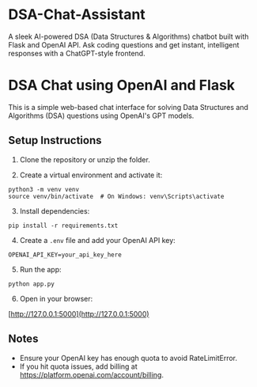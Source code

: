 # DSA-Chat-Assistant
A sleek AI-powered DSA (Data Structures &amp; Algorithms) chatbot built with Flask and OpenAI API. Ask coding questions and get instant, intelligent responses with a ChatGPT-style frontend.
# DSA Chat using OpenAI and Flask

This is a simple web-based chat interface for solving Data Structures and Algorithms (DSA) questions using OpenAI's GPT models.

## Setup Instructions

1. Clone the repository or unzip the folder.

2. Create a virtual environment and activate it:

```
python3 -m venv venv
source venv/bin/activate  # On Windows: venv\Scripts\activate
```

3. Install dependencies:

```
pip install -r requirements.txt
```

4. Create a `.env` file and add your OpenAI API key:

```
OPENAI_API_KEY=your_api_key_here
```

5. Run the app:

```
python app.py
```

6. Open in your browser:

[http://127.0.0.1:5000](http://127.0.0.1:5000)

## Notes

- Ensure your OpenAI key has enough quota to avoid RateLimitError.
- If you hit quota issues, add billing at https://platform.openai.com/account/billing.
